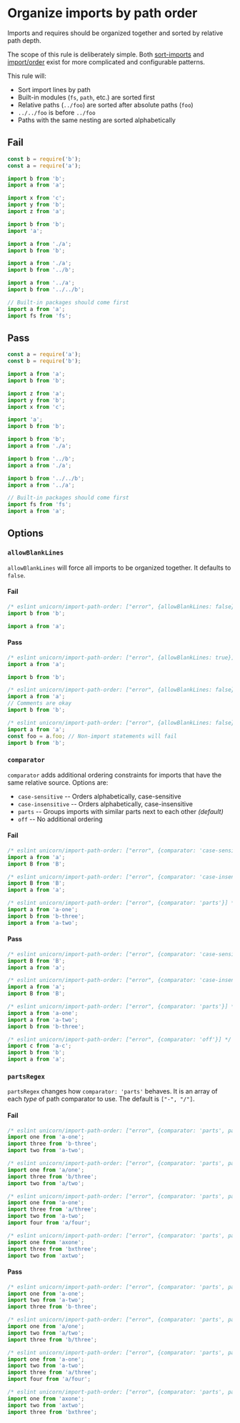# Organize imports by path order

Imports and requires should be organized together and sorted by relative path depth.

The scope of this rule is deliberately simple. Both [sort-imports](https://eslint.org/docs/rules/sort-imports) and [import/order](https://github.com/benmosher/eslint-plugin-import/blob/master/docs/rules/order.md) exist for more complicated and configurable patterns.

This rule will:

* Sort import lines by path
* Built-in modules (`fs`, `path`, etc.) are sorted first
* Relative paths (`../foo`) are sorted after absolute paths (`foo`)
* `../../foo` is before `../foo`
* Paths with the same nesting are sorted alphabetically

## Fail

```js
const b = require('b');
const a = require('a');
```

```js
import b from 'b';
import a from 'a';
```

```js
import x from 'c';
import y from 'b';
import z from 'a';
```

```js
import b from 'b';
import 'a';
```

```js
import a from './a';
import b from 'b';
```

```js
import a from './a';
import b from '../b';
```

```js
import a from '../a';
import b from '../../b';
```

```js
// Built-in packages should come first
import a from 'a';
import fs from 'fs';
```

## Pass

```js
const a = require('a');
const b = require('b');
```

```js
import a from 'a';
import b from 'b';
```

```js
import z from 'a';
import y from 'b';
import x from 'c';
```

```js
import 'a';
import b from 'b';
```

```js
import b from 'b';
import a from './a';
```

```js
import b from '../b';
import a from './a';
```

```js
import b from '../../b';
import a from '../a';
```

```js
// Built-in packages should come first
import fs from 'fs';
import a from 'a';
```

## Options

### `allowBlankLines`

`allowBlankLines` will force all imports to be organized together. It defaults to `false`.

#### Fail

```js
/* eslint unicorn/import-path-order: ["error", {allowBlankLines: false}] */
import b from 'b';

import a from 'a';
```

#### Pass

```js
/* eslint unicorn/import-path-order: ["error", {allowBlankLines: true}] */
import a from 'a';

import b from 'b';
```

```js
/* eslint unicorn/import-path-order: ["error", {allowBlankLines: false}] */
import a from 'a';
// Comments are okay
import b from 'b';
```

```js
/* eslint unicorn/import-path-order: ["error", {allowBlankLines: false}] */
import a from 'a';
const foo = a.foo; // Non-import statements will fail
import b from 'b';
```

### `comparator`

`comparator` adds additional ordering constraints for imports that have the same relative source. Options are:
* `case-sensitive` -- Orders alphabetically, case-sensitive
* `case-insensitive` -- Orders alphabetically, case-insensitive
* `parts` -- Groups imports with similar parts next to each other *(default)*
* `off` -- No additional ordering

#### Fail

```js
/* eslint unicorn/import-path-order: ["error", {comparator: 'case-sensitive'}] */
import a from 'a';
import B from 'B';
```

```js
/* eslint unicorn/import-path-order: ["error", {comparator: 'case-insensitive'}] */
import B from 'B';
import a from 'a';
```

```js
/* eslint unicorn/import-path-order: ["error", {comparator: 'parts'}] */
import a from 'a-one';
import b from 'b-three';
import a from 'a-two';
```

#### Pass

```js
/* eslint unicorn/import-path-order: ["error", {comparator: 'case-sensitive'}] */
import B from 'B';
import a from 'a';
```

```js
/* eslint unicorn/import-path-order: ["error", {comparator: 'case-insensitive'}] */
import a from 'a';
import B from 'B';
```

```js
/* eslint unicorn/import-path-order: ["error", {comparator: 'parts'}] */
import a from 'a-one';
import a from 'a-two';
import b from 'b-three';
```

```js
/* eslint unicorn/import-path-order: ["error", {comparator: 'off'}] */
import c from 'a-c';
import b from 'b';
import a from 'a';
```

### `partsRegex`

`partsRegex` changes how `comparator: 'parts'` behaves. It is an array of each _type_ of path comparator to use. The default is `["-", "/"]`.

#### Fail

```js
/* eslint unicorn/import-path-order: ["error", {comparator: 'parts', partsRegex: ["-"]}] */
import one from 'a-one';
import three from 'b-three';
import two from 'a-two';
```

```js
/* eslint unicorn/import-path-order: ["error", {comparator: 'parts', partsRegex: ["/"]}] */
import one from 'a/one';
import three from 'b/three';
import two from 'a/two';
```

```js
/* eslint unicorn/import-path-order: ["error", {comparator: 'parts', partsRegex: ["-","/"]}] */
import one from 'a-one';
import three from 'a/three';
import two from 'a-two';
import four from 'a/four';
```

```js
/* eslint unicorn/import-path-order: ["error", {comparator: 'parts', partsRegex: ["x"]}] */
import one from 'axone';
import three from 'bxthree';
import two from 'axtwo';
```

#### Pass
```js
/* eslint unicorn/import-path-order: ["error", {comparator: 'parts', partsRegex: ["-"]}] */
import one from 'a-one';
import two from 'a-two';
import three from 'b-three';
```

```js
/* eslint unicorn/import-path-order: ["error", {comparator: 'parts', partsRegex: ["/"]}] */
import one from 'a/one';
import two from 'a/two';
import three from 'b/three';
```

```js
/* eslint unicorn/import-path-order: ["error", {comparator: 'parts', partsRegex: ["-","/"]}] */
import one from 'a-one';
import two from 'a-two';
import three from 'a/three';
import four from 'a/four';
```

```js
/* eslint unicorn/import-path-order: ["error", {comparator: 'parts', partsRegex: ["x"]}] */
import one from 'axone';
import two from 'axtwo';
import three from 'bxthree';
```

